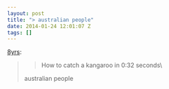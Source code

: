 ```yaml
---
layout: post
title: "> australian people"
date: 2014-01-24 12:01:07 Z
tags: []
---
```

[8yrs](http://8yrs.tumblr.com/post/27181311701/how-to-catch-a-kangaroo-in-0-32-seconds):

> > How to catch a kangaroo in 0:32 seconds\\
> 
> australian people
